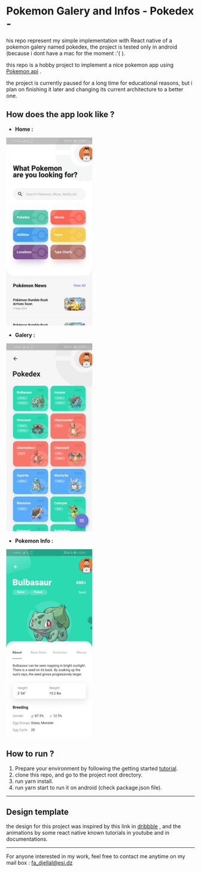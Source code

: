 # Pokemon Galery and Infos - Pokedex -

his repo represent my simple implementation with React native of a pokemon galery named pokedex, the project is tested only in android (because i dont have a mac for the moment :'( ).

this repo is a hobby project to implement a nice pokemon app using [Pokemon api](https://pokeapi.co/) .

the project is currently paused for a long time for educational reasons, but i plan on finishing it later and changing its current architecture to a better one.

## How does the app look like ?

- **Home :** 

<img src="./assets/images/home.jpg" height="500px" />

- **Galery :**

<img src="./assets/images/pokegalery.jpg" height="500px" />

- **Pokemon Info :**

<img src="./assets/images/pckemondetails.jpg" height="500px" />

## How to run ?

1. Prepare your environment by following the getting started [tutorial](https://reactnative.dev/docs/getting-started).
2. clone this repo, and go to the project root directory.
3. run yarn install.
4. run yarn start to run it on android (check package.json file).

------

## Design template

the design for this project was inspired by this link in [dribbble](https://dribbble.com/shots/6540871-Pokedex-App) , and the animations by some react native known tutorials in youtube and in documentations.

------

For anyone interested in my work, feel free to contact me anytime on my mail box : [fa_djellal@esi.dz]()

